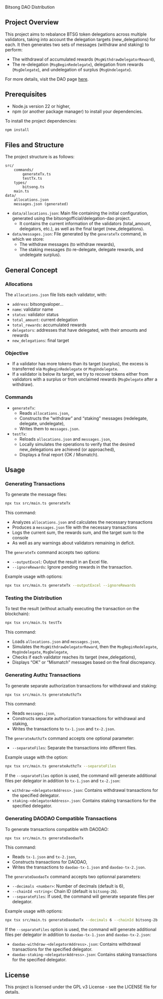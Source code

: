 Bitsong DAO Distribution

## Project Overview

This project aims to rebalance BTSG token delegations across multiple validators, taking into account the delegation targets (new_delegations) for each. It then generates two sets of messages (withdraw and staking) to perform:

- The withdrawal of accumulated rewards (`MsgWithdrawDelegatorReward`),
- The re-delegation (`MsgBeginRedelegate`), delegation from rewards (`MsgDelegate`), and undelegation of surplus (`MsgUndelegate`).

For more details, visit the DAO page [here](https://daodao.zone/dao/bitsong1qfwdjcmxgjr9jwa2grhf7pce87afx57j2664tvhh29j7r68a9tgqj9kuf3/home).

## Prerequisites

- Node.js version 22 or higher,
- npm (or another package manager) to install your dependencies.

To install the project dependencies:

```bash
npm install
```

## Files and Structure

The project structure is as follows:

```
src/
	commands/
		generateTx.ts
		testTx.ts
	types/
		bitsong.ts
	main.ts
data/
	allocations.json
	messages.json (generated)
```

- `data/allocations.json`: Main file containing the initial configuration, generated using the bitsongofficial/delegation-dao project.
	- It contains the current information of the validators (total_amount, delegators, etc.), as well as the final target (new_delegations).
- `data/messages.json`: File generated by the `generateTx` command, in which we store:
	- The withdraw messages (to withdraw rewards),
	- The staking messages (to re-delegate, delegate rewards, and undelegate surplus).

## General Concept

### Allocations

The `allocations.json` file lists each validator, with:

- `address`: bitsongvaloper...
- `name`: validator name
- `status`: validator status
- `total_amount`: current delegation
- `total_rewards`: accumulated rewards
- `delegators`: addresses that have delegated, with their amounts and rewards
- `new_delegations`: final target

### Objective

- If a validator has more tokens than its target (surplus), the excess is transferred via `MsgBeginRedelegate` or `MsgUndelegate`.
- If a validator is below its target, we try to recover tokens either from validators with a surplus or from unclaimed rewards (`MsgDelegate` after a withdraw).

### Commands

- `generateTx`:
	- Reads `allocations.json`,
	- Constructs the “withdraw” and “staking” messages (redelegate, delegate, undelegate),
	- Writes them to `messages.json`.
- `testTx`:
	- Reloads `allocations.json` and `messages.json`,
	- Locally simulates the operations to verify that the desired new_delegations are achieved (or approached),
	- Displays a final report (OK / Mismatch).

## Usage

### Generating Transactions

To generate the message files:

```bash
npx tsx src/main.ts generateTx
```

This command:

- Analyzes `allocations.json` and calculates the necessary transactions
- Produces a `messages.json` file with the necessary transactions
- Logs the current sum, the rewards sum, and the target sum to the console
- As well as any warnings about validators remaining in deficit.

The `generateTx` command accepts two options:

- `--outputExcel`: Output the result in an Excel file.
- `--ignoreRewards`: Ignore pending rewards in the transaction.

Example usage with options:

```bash
npx tsx src/main.ts generateTx --outputExcel --ignoreRewards
```

### Testing the Distribution

To test the result (without actually executing the transaction on the blockchain):

```bash
npx tsx src/main.ts testTx
```

This command:

- Loads `allocations.json` and `messages.json`,
- Simulates the `MsgWithdrawDelegatorReward`, then the `MsgBeginRedelegate`, `MsgUndelegate`, `MsgDelegate`,
- Checks if each validator reaches its target (new_delegations),
- Displays “OK” or “Mismatch” messages based on the final discrepancy.

### Generating Authz Transactions

To generate separate authorization transactions for withdrawal and staking:

```bash
npx tsx src/main.ts generateAuthzTx
```

This command:

- Reads `messages.json`,
- Constructs separate authorization transactions for withdrawal and staking,
- Writes the transactions to `tx-1.json` and `tx-2.json`.

The `generateAuthzTx` command accepts one optional parameter:

- `--separateFiles`: Separate the transactions into different files.

Example usage with the option:

```bash
npx tsx src/main.ts generateAuthzTx --separateFiles
```

If the `--separateFiles` option is used, the command will generate additional files per delegator in addition to `tx-1.json` and `tx-2.json`:

- `withdraw-<delegatorAddress>.json`: Contains withdrawal transactions for the specified delegator.
- `staking-<delegatorAddress>.json`: Contains staking transactions for the specified delegator.

### Generating DAODAO Compatible Transactions

To generate transactions compatible with DAODAO:

```bash
npx tsx src/main.ts generateDaodaoTx
```

This command:

- Reads `tx-1.json` and `tx-2.json`,
- Constructs transactions for DAODAO,
- Writes the transactions to `daodao-tx-1.json` and `daodao-tx-2.json`.

The `generateDaodaoTx` command accepts two optionnal parameters:

- `--decimals <number>`: Number of decimals (default is 6),
- `--chainId <string>`: Chain ID (default is `bitsong-2b`).
- `--separateFiles`: If used, the command will generate separate files per delegator.

Example usage with options:

```bash
npx tsx src/main.ts generateDaodaoTx --decimals 6 --chainId bitsong-2b
```

If the `--separateFiles` option is used, the command will generate additional files per delegator in addition to `daodao-tx-1.json` and `daodao-tx-2.json`:

- `daodao-withdraw-<delegatorAddress>.json`: Contains withdrawal transactions for the specified delegator.
- `daodao-staking-<delegatorAddress>.json`: Contains staking transactions for the specified delegator.

## License

This project is licensed under the GPL v3 License - see the LICENSE file for details.
